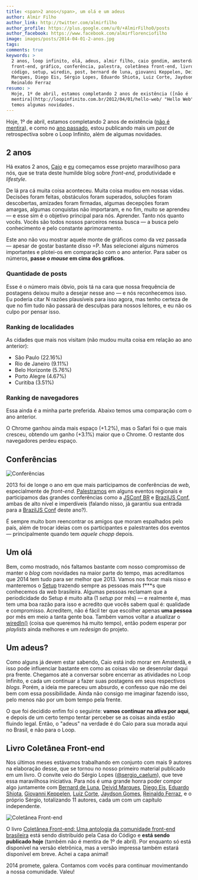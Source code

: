 ```yaml
---
title: <span>2 anos</span>, um olá e um adeus
author: Almir Filho
author_link: http://twitter.com/almirfilho
author_profile: https://plus.google.com/u/0/+AlmirFilho0/posts
author_facebook: https://www.facebook.com/almirflorenciofilho
image: images/posts/2014-04-01-2-anos.jpg
tags:
comments: true
keywords: >
  2 anos, loop infinito, olá, adeus, almir filho, caio gondim, amsterda, ano,
  front-end, gráfico, conferência, palestra, coletânea front-end, livro, casa do
  código, setup, wiredin, post, bernard de luna, giovanni Keppelen, Deivid
  Marques, Diego Eis, Sérgio Lopes, Eduardo Shiota, Luiz Corte, Jaydson Gomes,
  Reinaldo Ferraz
resumo: >
  Hoje, 1º de abril, estamos completando 2 anos de existência ([não é
  mentira](http://loopinfinito.com.br/2012/04/01/hello-web/ "Hello Web")), e
  temos algumas novidades.
---
```


Hoje, 1º de abril, estamos completando 2 anos de existência ([não é
mentira](http://loopinfinito.com.br/2012/04/01/hello-web/ "Hello Web")), e como
no [ano passado](http://loopinfinito.com.br/2013/04/05/1-ano-de-loop/ "1 ano de
loop infinito"), estou publicando mais um _post_ de retrospectiva sobre o Loop
Infinito, além de algumas novidades.

## 2 anos

Há exatos 2 anos, [Caio](https://twitter.com/caio_gondim "Caio Gondim") e
[eu](https://twitter.com/almirfilho "Almir Filho") começamos esse projeto
maravilhoso para nós, que se trata deste humilde blog sobre _front-end_,
produtividade e _lifestyle_.

De lá pra cá muita coisa aconteceu. Muita coisa mudou em nossas vidas. Decisões
foram feitas, obstáculos foram superados, soluções foram descobertas, amizades
foram firmadas, algumas decepções foram amargas, algumas conquistas não
importaram, e no fim, muito se aprendeu — e esse sim é o objetivo principal para
nós. Aprender. Tanto nós quanto vocês. Vocês são todos nossos parceiros nessa
busca — a busca pelo conhecimento e pelo constante aprimoramento.

Este ano não vou mostrar aquele monte de gráficos como da vez passada — apesar
de gostar bastante disso =P. Mas selecionei alguns números importantes e
plotei-os em comparação com o ano anterior. Para saber os números, __passe o
_mouse_ em cima dos gráficos__.

### Quantidade de posts

<div id="chart-posts-por-ano" class="img chart"> </div>

Esse é o número mais óbvio, pois tá na cara que nossa frequência de postagens
deixou muito a desejar nesse ano — e nós reconhecemos isso. Eu poderia citar N
razões plausíveis para isso agora, mas tenho certeza de que no fim tudo não
passará de desculpas para nossos leitores, e eu não os culpo por pensar isso.

### Ranking de localidades

<div id="chart-cidades" class="img chart"> </div>

As cidades que mais nos visitam (não mudou muita coisa em relação ao ano
anterior):

- São Paulo (22.16%)
- Rio de Janeiro (9.11%)
- Belo Horizonte (5.76%)
- Porto Alegre (4.67%)
- Curitiba (3.51%)

### Ranking de navegadores

<div id="chart-navegadores" class="img chart"> </div>

Essa ainda é a minha parte preferida. Abaixo temos uma comparação com o ano
anterior.

<div id="chart-navegadores-comparacao" class="img chart"> </div>

O Chrome ganhou ainda mais espaço (+1.2%), mas o Safari foi o que mais cresceu,
obtendo um ganho (+3.1%) maior que o Chrome. O restante dos navegadores perdeu
espaço.

## Conferências

![Conferências](/images/posts/2014-04-01-eventos-2013.jpg "Conferências em 2013")

2013 foi de longe o ano em que mais participamos de conferências de _web_,
especialmente de _front-end_.
[Palestramos](http://loopinfinito.com.br/palestras/) em alguns eventos regionais
e participamos das grandes conferências como a [JSConf
BR](http://2013.jsconfbr.org/ "JSConf BR 2013") e [BrazilJS
Conf](http://braziljs.com.br/2013/ "BrazilJS Conf 2013"), ambas de alto nível e
imperdíveis (falando nisso, já garantiu sua entrada para a [BrazilJS
Conf](http://braziljs.com.br/2014/ "BrazilJS Conf 2014") deste ano?).

É sempre muito bom reencontrar os amigos que moram espalhados pelo país, além de
trocar ideias com os participantes e palestrantes dos eventos — principalmente
quando tem _aquele chopp_ depois.

## Um olá

Bem, como mostrado, nós faltamos bastante com nosso compromisso de manter o
_blog_ com novidades na maior parte do tempo, mas acreditamos que 2014 tem tudo
para ser melhor que 2013. Vamos nos focar mais nisso e manteremos o
[Setup](http://setup.loopinfinito.com.br/ "Setup") trazendo sempre as pessoas
mais f\*\*\*s que conhecemos da _web_ brasileira. Algumas pessoas reclamam que
a periodicidade do Setup é muito alta (1 _setup_ por mês) — e realmente é, mas
tem uma boa razão para isso e acredito que vocês sabem qual é: qualidade e
compromisso. Acreditem, não é fácil ter que escolher apenas __uma pessoa__ por
mês em meio a tanta gente boa. Também vamos voltar a atualizar o
[wiredIn\(\)](http://wiredin.loopinfinito.com.br/) (coisa que queremos há muito
tempo), então podem esperar por _playlists_ ainda melhores e um _redesign_ do
projeto.

## Um adeus?

Como alguns já devem estar sabendo, Caio está indo morar em Amsterdã, e isso
pode influenciar bastante em como as coisas vão se desenrolar daqui pra frente.
Chegamos até a conversar sobre encerrar as atividades no Loop Infinito, e cada
um continuar a fazer suas postagens em seus respectivos _blogs_. Porém, a ideia
me pareceu um absurdo, e confesso que não me dei bem com essa possibilidade.
Ainda não consigo me imaginar fazendo isso, pelo menos não por um bom tempo pela
frente.

O que foi decidido enfim foi o seguinte: __vamos continuar na ativa por aqui__,
e depois de um certo tempo tentar perceber se as coisas ainda estão fluindo
legal. Então, o "adeus" na verdade é do Caio para sua morada aqui no Brasil, e
não para o Loop.

## Livro Coletânea Front-end

Nos últimos meses estávamos trabalhando em conjunto com mais 9 autores na
elaboração desse, que se tornou no nosso primeiro material publicado em um
livro. O convite veio do Sérgio Lopes
([@sergio_caelum](https://twitter.com/sergio_caelum)), que teve essa maravilhosa
iniciativa. Para nós é uma grande honra poder compor algo juntamente com
[Bernard de Luna](https://twitter.com/bernarddeluna),
[Deivid Marques](https://twitter.com/deividmarques),
[Diego Eis](https://twitter.com/diegoeis),
[Eduardo Shiota](https://twitter.com/shiota),
[Giovanni Keppelen](https://twitter.com/Keppelen),
[Luiz Corte](https://twitter.com/srsaude),
[Jaydson Gomes](https://twitter.com/jaydson),
[Reinaldo Ferraz](https://twitter.com/reinaldoferraz), e o próprio Sérgio,
totalizando 11 autores, cada um com um capítulo independente.

![Coletânea Front-end](/images/posts/2014-04-01-coletanea-front-end.jpg "Coletânea Front-end")

O livro [Coletânea Front-end: Uma antologia da comunidade front-end
brasileira](https://casadocodigo.refersion.com/l/32f.5685) está sendo
distribuído pela Casa do Código e __está sendo publicado hoje__ (também não é
mentira de 1º de abril). Por enquanto só está disponível na versão eletrônica,
mas a versão impressa também estará disponível em breve. Achei a capa animal!

2014 promete, galera. Contamos com vocês para continuar movimentando a nossa
comunidade. Valeu!


<style type="text/css">
  .so { height: 230px; }
  .pull-left { float: left; }
  .pull-right { float: right; }
</style>

<script type="text/javascript" src="http://google.com/jsapi"> </script>
<script type="text/javascript">

var color_verde = '#95E879',
  color_cinza = '#CCCCCC',
  color_cinza_claro = '#dddddd',
  color_cinza_escuro = '#999999',
  color_blue = '#99CCFF',
  color_orange = '#FFCC99',
  color_purple = '#DFBFFF',
  color_red = '#FFBFBF';

google.load('visualization', '1.0', {'packages':['corechart', 'geochart']});

google.setOnLoadCallback( function(){
  postsPorAno();
  cidades();
  navegadores();
  navegadoresComparacao();
});

var postsPorAno = function(){
  var data = new google.visualization.DataTable();
  data.addColumn( 'string', 'Posts por ano' );
  data.addColumn( 'number', 'Ano 1' );
  data.addColumn( 'number', 'Ano 2' );
  data.addRows([
    [ 'Almir Filho', 20, 11 ],
    [ 'Caio Gondim', 18, 14 ],
    [ 'Total de posts', 38, 25 ]
  ]);

  var chart = new google.visualization.BarChart( $('#chart-posts-por-ano')[0] );
  chart.draw( data, {
    width: 700,
    height: 250,
    chartArea: {
      width: 600,
      height: 300,
      left: 50,
      top: 10
    },
    colors: [color_blue, color_verde],
    legend: {
      textStyle: {
        color: color_cinza_escuro,
        fontSize: 11
      },
      position: 'in',
      alignment: 'end'
    },
    vAxis: {
      textPosition: 'in',
      textStyle: {
        color: color_cinza_escuro,
        fontSize: 14
      }
    },
    hAxis: {
      baselineColor: color_cinza,
      minValue: 0,
      maxValue: 38,
      gridlines: {
        color: color_cinza_claro,
        count: 5
      },
      textStyle: {
        color: color_cinza_escuro,
        fontSize: 12
      }
    }
  });
}

var cidades = function(){
  var data = new google.visualization.DataTable();
  data.addColumn( 'string', 'Cidade' );
  data.addColumn( 'number', 'Visitas (%)' );
  data.addRows([
    [ 'São Paulo',      0.2216 ],
    [ 'Rio de Janeiro', 0.0911 ],
    [ 'Belo Horizonte', 0.0576 ],
    [ 'Porto Alegre',   0.0467 ],
    [ 'Curitiba',       0.0351 ],
    [ 'Brasília',       0.0307 ],
    [ 'Recife',         0.0275 ],
    [ 'Fortaleza',      0.0233 ],
    [ 'Salvador',       0.0230 ],
    [ 'Campinas',       0.0212 ]
  ]);

  var chart = new google.visualization.GeoChart( $('#chart-cidades')[0] );
  chart.draw( data, {
    width: 700,
    height: 432,
    region: 'BR',
    displayMode: 'markers',
    colorAxis: {
      colors: [ color_blue, color_verde ]
    },
    legend: {
      numberFormat: '#%'
    }
  });
}

var navegadores = function(){
  var data = new google.visualization.DataTable();
  data.addColumn( 'string', 'Navegador' );
  data.addColumn( 'number', 'Visitas' );
  data.addRows([
    [ 'Chrome',  72.11 ],
    [ 'Firefox', 14.17 ],
    [ 'Safari',   7.85 ],
    [ 'IE',       2.27 ],
    [ 'Opera',    0.91 ],
    [ 'Outros',   2.69 ]
  ]);

  var chart = new google.visualization.PieChart( $('#chart-navegadores')[0] );
  chart.draw( data, {
    width: 700,
    height: 300,
    chartArea: {
      width: 600,
      left: 50,
      height: 280,
      top: 10
    },
    colors: [color_blue, color_orange, color_verde, color_purple, color_red, color_cinza_claro],
    legend: {
      position: 'right',
      alignment: 'center',
      textStyle: {
        color: color_cinza_escuro,
        fontSize: 16
      }
    }
  });
}

var navegadoresComparacao = function(){
  var data = new google.visualization.DataTable();
  data.addColumn( 'string', 'Navegadores por ano' );
  data.addColumn( 'number', 'Ano 1 (%)' );
  data.addColumn( 'number', 'Ano 2 (%)' );
  data.addRows([
    [ 'Chrome',  70.91, 72.11 ],
    [ 'Firefox', 17.35, 14.17 ],
    [ 'Safari',   4.77,  7.85 ],
    [ 'IE',       2.82,  2.27 ],
    [ 'Opera',    1.31,  0.91 ],
    [ 'Outros',   2.84,  2.69 ]
  ]);

  var chart = new google.visualization.BarChart( $('#chart-navegadores-comparacao')[0] );
  chart.draw( data, {
    width: 700,
    height: 432,
    chartArea: {
      width: 600,
      height: 400,
      left: 50,
      top: 10
    },
    colors: [color_blue, color_verde],
    legend: {
      textStyle: {
        color: color_cinza_escuro,
        fontSize: 11
      },
      position: 'in',
      alignment: 'end',
      numberFormat: '#%'
    },
    vAxis: {
      textPosition: 'in',
      textStyle: {
        color: color_cinza_escuro,
        fontSize: 14
      }
    },
    hAxis: {
      baselineColor: color_cinza,
      minValue: 0,
      maxValue: 100,
      gridlines: {
        color: color_cinza_claro,
        count: 5
      },
      textStyle: {
        color: color_cinza_escuro,
        fontSize: 12
      }
    }
  });
}

</script>